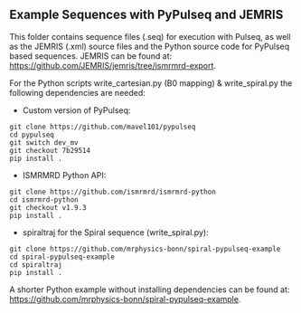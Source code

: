 ## Example Sequences with PyPulseq and JEMRIS

This folder contains sequence files (.seq) for execution with Pulseq, as well as the JEMRIS (.xml) source files and the Python source code for PyPulseq based sequences. JEMRIS can be found at: https://github.com/JEMRIS/jemris/tree/ismrmrd-export.  

For the Python scripts write_cartesian.py (B0 mapping) & write_spiral.py the following dependencies are needed:
- Custom version of PyPulseq:
```console
git clone https://github.com/mavel101/pypulseq
cd pypulseq
git switch dev_mv
git checkout 7b29514
pip install .
```
- ISMRMRD Python API:
```console
git clone https://github.com/ismrmrd/ismrmrd-python
cd ismrmrd-python
git checkout v1.9.3
pip install .
```
- spiraltraj for the Spiral sequence (write_spiral.py):
```console
git clone https://github.com/mrphysics-bonn/spiral-pypulseq-example
cd spiral-pypulseq-example
cd spiraltraj
pip install .
```
A shorter Python example without installing dependencies can be found at: https://github.com/mrphysics-bonn/spiral-pypulseq-example.
